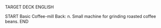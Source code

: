 TARGET DECK
ENGLISH

START
Basic
Coffee-mill
Back: n. Small machine for grinding roasted coffee beans.
END
